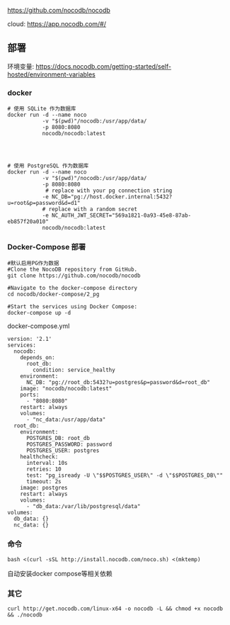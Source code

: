 

https://github.com/nocodb/nocodb


cloud: https://app.nocodb.com/#/
## 部署

环境变量: https://docs.nocodb.com/getting-started/self-hosted/environment-variables

### docker
```
# 使用 SQLite 作为数据库
docker run -d --name noco 
           -v "$(pwd)"/nocodb:/usr/app/data/ 
           -p 8080:8080 
           nocodb/nocodb:latest




# 使用 PostgreSQL 作为数据库
docker run -d --name noco 
           -v "$(pwd)"/nocodb:/usr/app/data/ 
           -p 8080:8080 
            # replace with your pg connection string
           -e NC_DB="pg://host.docker.internal:5432?u=root&p=password&d=d1" 
           # replace with a random secret
           -e NC_AUTH_JWT_SECRET="569a1821-0a93-45e8-87ab-eb857f20a010"  
           nocodb/nocodb:latest
```
### Docker-Compose 部署
```
#默认启用PG作为数据
#Clone the NocoDB repository from GitHub.
git clone https://github.com/nocodb/nocodb

#Navigate to the docker-compose directory
cd nocodb/docker-compose/2_pg

#Start the services using Docker Compose:
docker-compose up -d
```
docker-compose.yml
```
version: '2.1'
services: 
  nocodb: 
    depends_on: 
      root_db: 
        condition: service_healthy
    environment: 
      NC_DB: "pg://root_db:5432?u=postgres&p=password&d=root_db"
    image: "nocodb/nocodb:latest"
    ports: 
      - "8080:8080"
    restart: always
    volumes: 
      - "nc_data:/usr/app/data"
  root_db: 
    environment: 
      POSTGRES_DB: root_db
      POSTGRES_PASSWORD: password
      POSTGRES_USER: postgres
    healthcheck: 
      interval: 10s
      retries: 10
      test: "pg_isready -U \"$$POSTGRES_USER\" -d \"$$POSTGRES_DB\""
      timeout: 2s
    image: postgres
    restart: always
    volumes: 
      - "db_data:/var/lib/postgresql/data"
volumes: 
  db_data: {}
  nc_data: {}
```

### 命令
`bash <(curl -sSL http://install.nocodb.com/noco.sh) <(mktemp)`

自动安装docker compose等相关依赖

### 其它
`curl http://get.nocodb.com/linux-x64 -o nocodb -L && chmod +x nocodb && ./nocodb`
